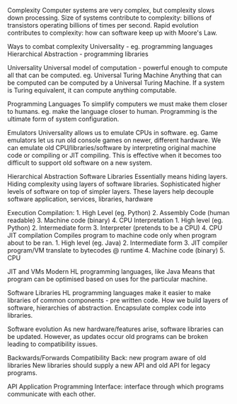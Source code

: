 Complexity
	Computer systems are very complex, but complexity slows down processing.
	Size of systems contribute to complexity: billions of transistors operating billions of times per second.
	Rapid evolution contributes to complexity: how can software keep up with Moore's Law.

Ways to combat complexity
	Universality - eg. programming languages
	Hierarchical Abstraction - programming libraries

Universality
	Universal model of computation - powerful enough to compute all that can be computed.
		eg. Universal Turing Machine
	Anything that can be computed can be computed by a Universal Turing Machine.
	If a system is Turing equivalent, it can compute anything computable.

Programming Languages
	To simplify computers we must make them closer to humans.
		eg. make the language closer to human.
	Programming is the ultimate form of system configuration.

Emulators
	Universality allows us to emulate CPUs in software.
	eg. Game emulators let us run old console games on newer, different hardware.
	We can emulate old CPU/libraries/software by interpreting original machine code or compiling or JIT compiling.
	This is effective when it becomes too difficult to support old software on a new system.

Hierarchical Abstraction
	Software Libraries
	Essentially means hiding layers.
	Hiding complexity using layers of software libraries.
	Sophisticated higher levels of software on top of simpler layers.
		These layers help decouple software application, services, libraries, hardware

Execution
	Compilation:
		1. High Level (eg. Python)
		2. Assembly Code (human readable)
		3. Machine code (binary)
		4. CPU
	Interpretation
		1. High level (eg. Python)
		2. Intermediate form
		3. Interpreter (pretends to be a CPU)
		4. CPU
	JIT compilation
		Compiles program to machine code only when program about to be ran.
		1. High level (eg. Java)
		2. Intermediate form
		3. JIT compiler program/VM translate to bytecodes @ runtime
		4. Machine code (binary)
		5. CPU

JIT and VMs
	Modern HL programming languages, like Java
	Means that program can be optimised based on uses for the particular machine.

Software Libraries
	HL programming languages make it easier to make libraries of common components - pre written code.
	How we build layers of software, hierarchies of abstraction.
	Encapsulate complex code into libraries.

Software evolution
	As new hardware/features arise, software libraries can be updated. However, as updates occur old programs can be broken leading to compatibility issues.

Backwards/Forwards Compatibility
	Back: new program aware of old libraries
	New libraries should supply a new API and old API for legacy programs.
	

API
	Application Programming Interface: interface through which programs communicate with each other.